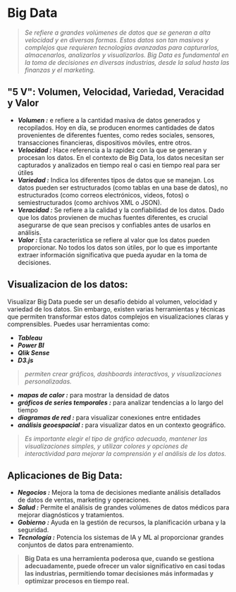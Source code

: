 # Big Data 
> *Se refiere a grandes volúmenes de datos que se generan a alta velocidad y en diversas formas. Estos datos son tan masivos y complejos que requieren tecnologías avanzadas para capturarlos, almacenarlos, analizarlos y visualizarlos. Big Data es fundamental en la toma de decisiones en diversas industrias, desde la salud hasta las finanzas y el marketing.*
## "5 V": Volumen, Velocidad, Variedad, Veracidad y Valor
- ***Volumen :*** e refiere a la cantidad masiva de datos generados y recopilados. Hoy en día, se producen enormes cantidades de datos provenientes de diferentes fuentes, como redes sociales, sensores, transacciones financieras, dispositivos móviles, entre otros.
- ***Velocidad :*** Hace referencia a la rapidez con la que se generan y procesan los datos. En el contexto de Big Data, los datos necesitan ser capturados y analizados en tiempo real o casi en tiempo real para ser útiles
- ***Variedad :***  Indica los diferentes tipos de datos que se manejan. Los datos pueden ser estructurados (como tablas en una base de datos), no estructurados (como correos electrónicos, videos, fotos) o semiestructurados (como archivos XML o JSON).
- ***Veracidad :*** Se refiere a la calidad y la confiabilidad de los datos. Dado que los datos provienen de muchas fuentes diferentes, es crucial asegurarse de que sean precisos y confiables antes de usarlos en análisis.
- ***Valor :*** Esta característica se refiere al valor que los datos pueden proporcionar. No todos los datos son útiles, por lo que es importante extraer información significativa que pueda ayudar en la toma de decisiones.
## Visualizacion de los datos:
Visualizar Big Data puede ser un desafío debido al volumen, velocidad y variedad de los datos. Sin embargo, existen varias herramientas y técnicas que permiten transformar estos datos complejos en visualizaciones claras y comprensibles.
Puedes usar herramientas como:
- ***Tableau***
- ***Power BI***
- ***Qlik Sense***
- ***D3.js***
> *permiten crear gráficos, dashboards interactivos, y visualizaciones personalizadas.*
- ***mapas de calor :*** para mostrar la densidad de datos
- ***gráficos de series temporales :*** para analizar tendencias a lo largo del tiempo
- ***diagramas de red :*** para visualizar conexiones entre entidades
- ***análisis geoespacial :*** para visualizar datos en un contexto geográfico.
> *Es importante elegir el tipo de gráfico adecuado, mantener las visualizaciones simples, y utilizar colores y opciones de interactividad para mejorar la comprensión y el análisis de los datos.*
## Aplicaciones de Big Data:
- ***Negocios :*** Mejora la toma de decisiones mediante análisis detallados de datos de ventas, marketing y operaciones.
- ***Salud :*** Permite el análisis de grandes volúmenes de datos médicos para mejorar diagnósticos y tratamientos.
- ***Gobierno :*** Ayuda en la gestión de recursos, la planificación urbana y la seguridad.
- ***Tecnología :*** Potencia los sistemas de IA y ML al proporcionar grandes conjuntos de datos para entrenamiento.
> **Big Data es una herramienta poderosa que, cuando se gestiona adecuadamente, puede ofrecer un valor significativo en casi todas las industrias, permitiendo tomar decisiones más informadas y optimizar procesos en tiempo real.**
